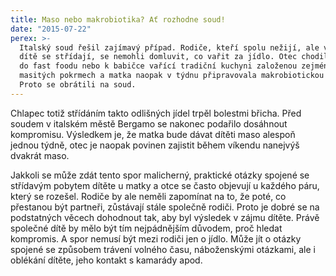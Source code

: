 ```yaml
---
title: Maso nebo makrobiotika? Ať rozhodne soud!
date: "2015-07-22"
perex: >-
  Italský soud řešil zajímavý případ. Rodiče, kteří spolu nežijí, ale v péči o
  dítě se střídají, se nemohli domluvit, co vařit za jídlo. Otec chodil se synem
  do fast foodu nebo k babičce vařící tradiční kuchyni založenou zejména na
  masitých pokrmech a matka naopak v týdnu připravovala makrobiotickou stravu.
  Proto se obrátili na soud.
---
```


<p class="MsoNormal">Chlapec
totiž střídáním takto odlišných jídel trpěl bolestmi břicha. Před soudem v italském
městě Bergamo se nakonec podařilo dosáhnout kompromisu. Výsledkem je, že matka bude
dávat dítěti maso alespoň jednou týdně, otec je naopak povinen zajistit během
víkendu nanejvýš dvakrát maso. </p>
<p class="MsoNormal"> </p>
<p class="MsoNormal">Jakkoli
se může zdát tento spor malicherný, praktické otázky spojené se střídavým
pobytem dítěte u matky a otce se často objevují u každého páru, který se
rozešel. Rodiče by ale neměli zapomínat na to, že poté, co přestanou být
partneři, zůstávají stále společně rodiči. Proto je dobré se na podstatných
věcech dohodnout tak, aby byl výsledek v zájmu dítěte. Právě společné dítě
by mělo být tím nejpádnějším důvodem, proč hledat kompromis. A spor nemusí být
mezi rodiči jen o jídlo. Může jít o otázky spojené se způsobem trávení volného
času, náboženskými otázkami, ale i oblékání dítěte, jeho kontakt
s kamarády apod. </p>
